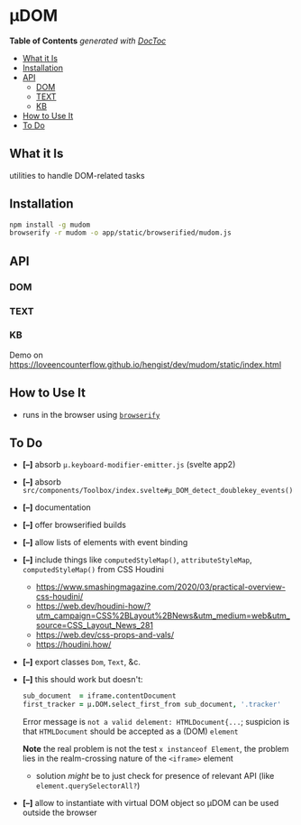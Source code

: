 

# µDOM



<!-- START doctoc generated TOC please keep comment here to allow auto update -->
<!-- DON'T EDIT THIS SECTION, INSTEAD RE-RUN doctoc TO UPDATE -->
**Table of Contents**  *generated with [DocToc](https://github.com/thlorenz/doctoc)*

- [What it Is](#what-it-is)
- [Installation](#installation)
- [API](#api)
  - [DOM](#dom)
  - [TEXT](#text)
  - [KB](#kb)
- [How to Use It](#how-to-use-it)
- [To Do](#to-do)

<!-- END doctoc generated TOC please keep comment here to allow auto update -->


## What it Is

utilities to handle DOM-related tasks

## Installation

```bash
npm install -g mudom
browserify -r mudom -o app/static/browserified/mudom.js
```

## API

### DOM
### TEXT
### KB

Demo on https://loveencounterflow.github.io/hengist/dev/mudom/static/index.html

## How to Use It

* runs in the browser using [`browserify`](https://github.com/browserify/browserify)

## To Do

* **[–]** absorb `µ.keyboard-modifier-emitter.js` (svelte app2)
* **[–]** absorb `src/components/Toolbox/index.svelte#µ_DOM_detect_doublekey_events()`
* **[–]** documentation
* **[–]** offer browserified builds
* **[–]** allow lists of elements with event binding
* **[–]** include things like `computedStyleMap()`, `attributeStyleMap`, `computedStyleMap()` from CSS Houdini
  * https://www.smashingmagazine.com/2020/03/practical-overview-css-houdini/
  * https://web.dev/houdini-how/?utm_campaign=CSS%2BLayout%2BNews&utm_medium=web&utm_source=CSS_Layout_News_281
  * https://web.dev/css-props-and-vals/
  * https://houdini.how/
* **[–]** export classes `Dom`, `Text`, &c.
* **[–]** this should work but doesn't:

  ```coffee
  sub_document  = iframe.contentDocument
  first_tracker = µ.DOM.select_first_from sub_document, '.tracker'
  ```

  Error message is `not a valid delement: HTMLDocument{...`; suspicion is that `HTMLDocument` should be
  accepted as a (DOM) `element`

  **Note** the real problem is not the test `x instanceof Element`, the problem lies in the realm-crossing
  nature of the `<iframe>` element
  * solution *might* be to just check for presence of relevant API (like `element.querySelectorAll?`)

* **[–]** allow to instantiate with virtual DOM object so µDOM can be used outside the browser




